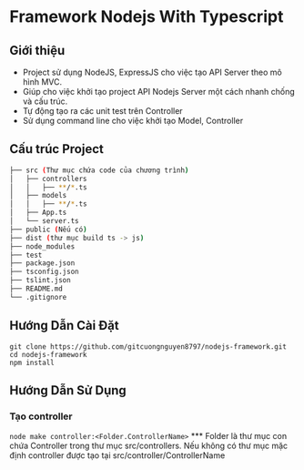 # Framework Nodejs With Typescript
## Giới thiệu
- Project sử dụng NodeJS, ExpressJS cho việc tạo API Server theo mô hình MVC.
- Giúp cho việc khởi tạo project API Nodejs Server một cách nhanh chống và cấu trúc.
- Tự động tạo ra các unit test trên Controller
- Sử dụng command line cho việc khởi tạo Model, Controller
## Cấu trúc Project
```bash
├── src (Thư mục chứa code của chương trình)
│   ├── controllers
│   │   ├── **/*.ts
│   ├── models
│   │   ├── **/*.ts
│   ├── App.ts
│   └── server.ts
├── public (Nếu có)
├── dist (thư mục build ts -> js)
├── node_modules
├── test
├── package.json
├── tsconfig.json
├── tslint.json
├── README.md
└── .gitignore

```

## Hướng Dẫn Cài Đặt
``` 
git clone https://github.com/gitcuongnguyen8797/nodejs-framework.git
cd nodejs-framework
npm install
```
## Hướng Dẫn Sử Dụng
### Tạo controller
``` node make controller:<Folder.ControllerName> ```
*** Folder là thư mục con chứa Controller trong thư mục src/controllers. Nếu không có thư mục mặc định controller được tạo tại src/controller/ControllerName
